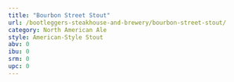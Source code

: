 ```yaml
---
title: "Bourbon Street Stout"
url: /bootleggers-steakhouse-and-brewery/bourbon-street-stout/
category: North American Ale
style: American-Style Stout
abv: 0
ibu: 0
srm: 0
upc: 0
---
```


